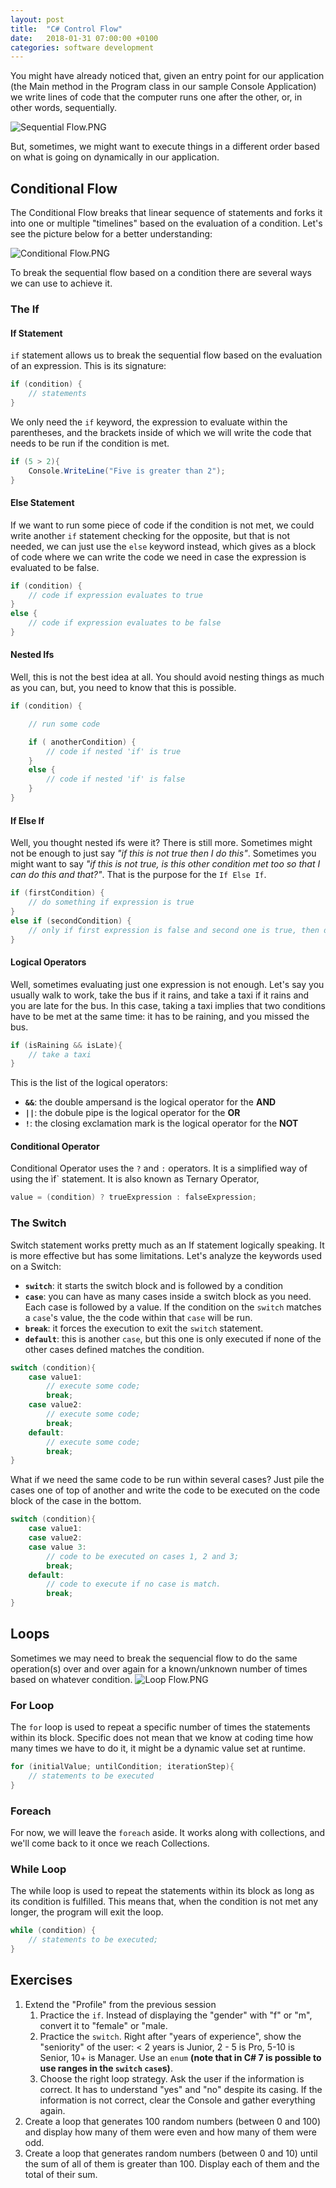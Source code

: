 ```yaml
---
layout: post
title:  "C# Control Flow"
date:   2018-01-31 07:00:00 +0100
categories: software development
---
```

You might have already noticed that, given an entry point for our application (the Main method in the Program class in our sample Console Application) we write lines of code that the computer runs one after the other, or, in other words, sequentially.

![Sequential Flow.PNG]({{"/assets/sequential-flow.png"}})

But, sometimes, we might want to execute things in a different order based on what is going on dynamically in our application.

## Conditional Flow
The Conditional Flow breaks that linear sequence of statements and forks it into one or multiple "timelines" based on the evaluation of a condition. Let's see the picture below for a better understanding:

![Conditional Flow.PNG]({{"/assets/conditional-flow.png"}})

To break the sequential flow based on a condition there are several ways we can use to achieve it.

### The If
#### If Statement
`if` statement allows us to break the sequential flow based on the evaluation of an expression. This is its signature:

```csharp
if (condition) {
    // statements
}
```

We only need the `if` keyword, the expression to evaluate within the parentheses, and the brackets inside of which we will write the code that needs to be run if the condition is met. 

```csharp
if (5 > 2){
    Console.WriteLine("Five is greater than 2");
}
```

#### Else Statement
If we want to run some piece of code if the condition is not met, we could write another `if` statement checking for the opposite, but that is not needed, we can just use the `else` keyword instead, which gives as a block of code where we can write the code we need in case the expression is evaluated to be false.

```csharp
if (condition) {
    // code if expression evaluates to true
} 
else {
    // code if expression evaluates to be false
}
```

#### Nested Ifs
Well, this is not the best idea at all. You should avoid nesting things as much as you can, but, you need to know that this is possible.

```csharp
if (condition) {

    // run some code

    if ( anotherCondition) { 
        // code if nested 'if' is true
    }
    else {
        // code if nested 'if' is false
    }
}
```

#### If Else If
Well, you thought nested ifs were it? There is still more. Sometimes might not be enough to just say *"if this is not true then I do this"*. Sometimes you might want to say *"if this is not true, is this other condition met too so that I can do this and that?"*. That is the purpose for the `If Else If`.

```csharp
if (firstCondition) {
    // do something if expression is true
}
else if (secondCondition) {
    // only if first expression is false and second one is true, then do something here
}
```

#### Logical Operators
Well, sometimes evaluating just one expression is not enough. Let's say you usually walk to work, take the bus if it rains, and take a taxi if it rains and you are late for the bus. In this case, taking a taxi implies that two conditions have to be met at the same time: it has to be raining, and you missed the bus.

```csharp
if (isRaining && isLate){
    // take a taxi
}
```

This is the list of the logical operators:
- **`&&`**: the double ampersand is the logical operator for the **AND**
- **`||`**: the dobule pipe is the logical operator for the **OR**
- **`!`**: the closing exclamation mark is the logical operator for the **NOT**

#### Conditional Operator
Conditional Operator uses the `?` and `:` operators. It is a simplified way of using the ìf` statement. It is also known as Ternary Operator, 

```csharp
value = (condition) ? trueExpression : falseExpression;
```

### The Switch
Switch statement works pretty much as an If statement logically speaking. It is more effective but has some limitations. Let's analyze the keywords used on a Switch:
- **`switch`**: it starts the switch block and is followed by a condition
- **`case`**: you can have as many cases inside a switch block as you need. Each case is followed by a value. If the condition on the `switch` matches a `case`'s value, the the code within that `case` will be run.
- **`break`**: it forces the execution to exit the `switch` statement.
- **`default`**: this is another `case`, but this one is only executed if none of the other cases defined matches the condition.

```csharp
switch (condition){
    case value1:
        // execute some code;
        break;
    case value2:
        // execute some code;
        break;
    default:
        // execute some code;
        break;
}
```

What if we need the same code to be run within several cases? Just pile the cases one of top of another and write the code to be executed on the code block of the case in the bottom.

```csharp
switch (condition){
    case value1:
    case value2:
    case value 3:
        // code to be executed on cases 1, 2 and 3;
        break;
    default:
        // code to execute if no case is match.
        break;     
}
```

## Loops
Sometimes we may need to break the sequencial flow to do the same operation(s) over and over again for a known/unknown number of times based on whatever condition.
![Loop Flow.PNG]({{"/assets/loop-flow.png"}})

### For Loop
The `for` loop is used to repeat a specific number of times the statements within its block. Specific does not mean that we know at coding time how many times we have to do it, it might be a dynamic value set at runtime.

```csharp
for (initialValue; untilCondition; iterationStep){
    // statements to be executed
}
```

### Foreach
For now, we will leave the `foreach` aside. It works along with collections, and we'll come back to it once we reach Collections. 

### While Loop
The while loop is used to repeat the statements within its block as long as its condition is fulfilled. This means that, when the condition is not met any longer, the program will exit the loop.

```csharp
while (condition) {
    // statements to be executed;
}
```

## Exercises
1. Extend the "Profile" from the previous session
    1. Practice the `if`. Instead of displaying the "gender" with "f" or "m", convert it to "female" or "male.
    2. Practice the `switch`. Right after "years of experience", show the "seniority" of the user: < 2 years is Junior, 2 - 5 is Pro, 5-10 is Senior, 10+ is Manager. Use an `enum` **(note that in C# 7 is possible to use ranges in the `switch` `case`s)**.
    3. Choose the right loop strategy. Ask the user if the information is correct. It has to understand "yes" and "no" despite its casing. If the information is not correct, clear the Console and gather everything again.
2. Create a loop that generates 100 random numbers (between 0 and 100) and display how many of them were even and how many of them were odd.
3. Create a loop that generates random numbers (between 0 and 10) until the sum of all of them is greater than 100. Display each of them and the total of their sum.